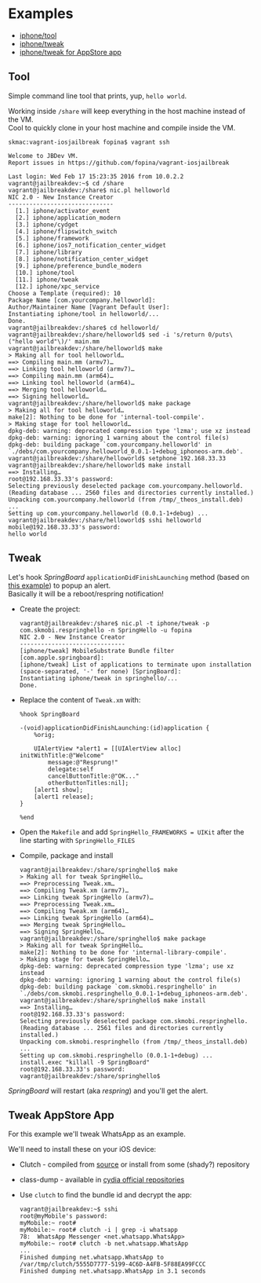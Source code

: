 Examples
========

* [iphone/tool](#tool)
* [iphone/tweak](#tweak)
* [iphone/tweak for AppStore app](#tweak-appstore-app)

Tool
----

Simple command line tool that prints, yup, `hello world`.

Working inside `/share` will keep everything in the host machine instead of the VM.  
Cool to quickly clone in your host machine and compile inside the VM.

```
skmac:vagrant-iosjailbreak fopina$ vagrant ssh

Welcome to JBDev VM.
Report issues in https://github.com/fopina/vagrant-iosjailbreak

Last login: Wed Feb 17 15:23:35 2016 from 10.0.2.2
vagrant@jailbreakdev:~$ cd /share
vagrant@jailbreakdev:/share$ nic.pl helloworld
NIC 2.0 - New Instance Creator
------------------------------
  [1.] iphone/activator_event
  [2.] iphone/application_modern
  [3.] iphone/cydget
  [4.] iphone/flipswitch_switch
  [5.] iphone/framework
  [6.] iphone/ios7_notification_center_widget
  [7.] iphone/library
  [8.] iphone/notification_center_widget
  [9.] iphone/preference_bundle_modern
  [10.] iphone/tool
  [11.] iphone/tweak
  [12.] iphone/xpc_service
Choose a Template (required): 10
Package Name [com.yourcompany.helloworld]:
Author/Maintainer Name [Vagrant Default User]:
Instantiating iphone/tool in helloworld/...
Done.
vagrant@jailbreakdev:/share$ cd helloworld/
vagrant@jailbreakdev:/share/helloworld$ sed -i 's/return 0/puts\("hello world"\)/' main.mm
vagrant@jailbreakdev:/share/helloworld$ make
> Making all for tool helloworld…
==> Compiling main.mm (armv7)…
==> Linking tool helloworld (armv7)…
==> Compiling main.mm (arm64)…
==> Linking tool helloworld (arm64)…
==> Merging tool helloworld…
==> Signing helloworld…
vagrant@jailbreakdev:/share/helloworld$ make package
> Making all for tool helloworld…
make[2]: Nothing to be done for 'internal-tool-compile'.
> Making stage for tool helloworld…
dpkg-deb: warning: deprecated compression type 'lzma'; use xz instead
dpkg-deb: warning: ignoring 1 warning about the control file(s)
dpkg-deb: building package `com.yourcompany.helloworld' in `./debs/com.yourcompany.helloworld_0.0.1-1+debug_iphoneos-arm.deb'.
vagrant@jailbreakdev:/share/helloworld$ setphone 192.168.33.33
vagrant@jailbreakdev:/share/helloworld$ make install
==> Installing…
root@192.168.33.33's password:
Selecting previously deselected package com.yourcompany.helloworld.
(Reading database ... 2560 files and directories currently installed.)
Unpacking com.yourcompany.helloworld (from /tmp/_theos_install.deb) ...
Setting up com.yourcompany.helloworld (0.0.1-1+debug) ...
vagrant@jailbreakdev:/share/helloworld$ sshi helloworld
mobile@192.168.33.33's password:
hello world
```

Tweak
----

Let's hook *SpringBoard* `applicationDidFinishLaunching` method (based on [this example](https://github.com/codyd51/Theos-Examples/tree/e73a8d0a7574ecc6eaa7322b14f54fcf57658392/RespringNotifier)) to popup an alert.  
Basically it will be a reboot/respring notification!

* Create the project:

  ```
  vagrant@jailbreakdev:/share$ nic.pl -t iphone/tweak -p com.skmobi.respringhello -n SpringHello -u fopina
  NIC 2.0 - New Instance Creator
  ------------------------------
  [iphone/tweak] MobileSubstrate Bundle filter [com.apple.springboard]:
  [iphone/tweak] List of applications to terminate upon installation (space-separated, '-' for none) [SpringBoard]:
  Instantiating iphone/tweak in springhello/...
  Done.
  ```

* Replace the content of `Tweak.xm` with:

  ```
  %hook SpringBoard

  -(void)applicationDidFinishLaunching:(id)application {
      %orig;

      UIAlertView *alert1 = [[UIAlertView alloc] initWithTitle:@"Welcome"
          message:@"Resprung!"
          delegate:self
          cancelButtonTitle:@"OK..."
          otherButtonTitles:nil];
      [alert1 show];
      [alert1 release];
  }

  %end
  ```

* Open the `Makefile` and  add `SpringHello_FRAMEWORKS = UIKit` after the line starting with `SpringHello_FILES`

* Compile, package and install

  ```
  vagrant@jailbreakdev:/share/springhello$ make
  > Making all for tweak SpringHello…
  ==> Preprocessing Tweak.xm…
  ==> Compiling Tweak.xm (armv7)…
  ==> Linking tweak SpringHello (armv7)…
  ==> Preprocessing Tweak.xm…
  ==> Compiling Tweak.xm (arm64)…
  ==> Linking tweak SpringHello (arm64)…
  ==> Merging tweak SpringHello…
  ==> Signing SpringHello…
  vagrant@jailbreakdev:/share/springhello$ make package
  > Making all for tweak SpringHello…
  make[2]: Nothing to be done for 'internal-library-compile'.
  > Making stage for tweak SpringHello…
  dpkg-deb: warning: deprecated compression type 'lzma'; use xz instead
  dpkg-deb: warning: ignoring 1 warning about the control file(s)
  dpkg-deb: building package `com.skmobi.respringhello' in `./debs/com.skmobi.respringhello_0.0.1-1+debug_iphoneos-arm.deb'.
  vagrant@jailbreakdev:/share/springhello$ make install
  ==> Installing…
  root@192.168.33.33's password:
  Selecting previously deselected package com.skmobi.respringhello.
  (Reading database ... 2561 files and directories currently installed.)
  Unpacking com.skmobi.respringhello (from /tmp/_theos_install.deb) ...
  Setting up com.skmobi.respringhello (0.0.1-1+debug) ...
  install.exec "killall -9 SpringBoard"
  root@192.168.33.33's password:
  vagrant@jailbreakdev:/share/springhello$
  ```

*SpringBoard* will restart (aka *respring*) and you'll get the alert.

Tweak AppStore App
------------------

For this example we'll tweak WhatsApp as an example.

We'll need to install these on your iOS device:
* Clutch - compiled from [source](https://github.com/KJCracks/Clutch) or install from some (shady?) repository
* class-dump - available in [cydia official repositories](https://cydia.saurik.com/info/class-dump/)

* Use `clutch` to find the bundle id and decrypt the app:

  ```
  vagrant@jailbreakdev:~$ sshi
  root@myMobile's password:
  myMobile:~ root#
  myMobile:~ root# clutch -i | grep -i whatsapp
  78:  WhatsApp Messenger <net.whatsapp.WhatsApp>
  myMobile:~ root# clutch -b net.whatsapp.WhatsApp
  ...
  Finished dumping net.whatsapp.WhatsApp to /var/tmp/clutch/5555D7777-5199-4C6D-A4FB-5F88EA99FCCC
  Finished dumping net.whatsapp.WhatsApp in 3.1 seconds
  ```
